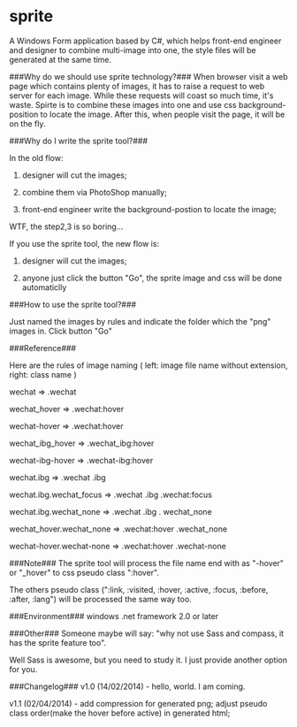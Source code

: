 sprite
======
A Windows Form application based by C#, which helps front-end engineer and designer to combine multi-image into one,  the style files will be generated at the same time.

###Why do we should use sprite technology?###
When browser visit a web page which contains plenty of images, it has to raise a request to web server for each image. While these requests will coast so much time, it's waste. Spirte is to combine these images into one and use css background-position to locate the image. After this, when people visit the page, it will be on the fly.

###Why do I write the sprite tool?###

In the old flow:

1. designer will cut the images;

2. combine them via PhotoShop manually;

3. front-end engineer write the background-postion to locate the image;

WTF, the step2,3 is so boring...

If you use the sprite tool, the new flow is:

1. designer will cut the images;

2. anyone just click the button "Go", the sprite image and css will be done automaticlly

###How to use the sprite tool?###

Just named the images by rules and indicate the folder which the "png" images in. Click button "Go"

###Reference###

Here are the rules of image naming ( left: image file name without extension, right: class name )

wechat => .wechat

wechat_hover => .wechat:hover

wechat-hover => .wechat:hover

wechat_ibg_hover => .wechat_ibg:hover

wechat-ibg-hover => .wechat-ibg:hover

wechat.ibg => .wechat .ibg

wechat.ibg.wechat_focus => .wechat .ibg .wechat:focus

wechat.ibg.wechat_none => .wechat .ibg . wechat_none

wechat_hover.wechat_none => .wechat:hover .wechat_none

wechat-hover.wechat-none => .wechat:hover .wechat-none

###Note###
The sprite tool will process the file name end with as "-hover" or "_hover"  to css pseudo class ":hover".

The others pseudo class (":link, :visited, :hover, :active, :focus, :before, :after, :lang") will be processed the same way too.

###Environment###
windows .net framework 2.0 or later

###Other###
Someone maybe will say: "why not use Sass and compass, it has the sprite feature too".

Well Sass is awesome, but you need to study it. I just provide another option for you.

###Changelog###
v1.0 (14/02/2014) - hello, world. I am coming.

v1.1 (02/04/2014) - add compression for generated png;
                    adjust pseudo class order(make the hover before active) in generated html;
       

